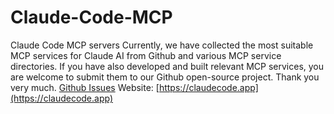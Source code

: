 # Claude-Code-MCP
Claude Code MCP servers
Currently, we have collected the most suitable MCP services for Claude AI from Github and various MCP service directories. If you have also developed and built relevant MCP services, you are welcome to submit them to our Github open-source project. Thank you very much.
[Github Issues](https://github.com/boysoai/Claude-Code-MCP/issues)
Website:
[https://claudecode.app](https://claudecode.app)
